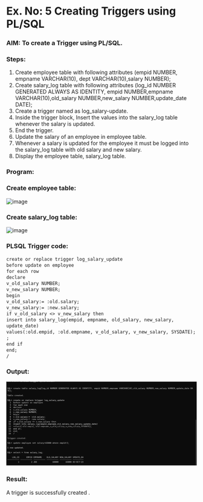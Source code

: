 # Ex. No: 5 Creating Triggers using PL/SQL

### AIM: To create a Trigger using PL/SQL.

### Steps:
1. Create employee table with following attributes (empid NUMBER, empname VARCHAR(10), dept VARCHAR(10),salary NUMBER);
2. Create salary_log table with following attributes (log_id NUMBER GENERATED ALWAYS AS IDENTITY, empid NUMBER,empname VARCHAR(10),old_salary NUMBER,new_salary NUMBER,update_date DATE);
3. Create a trigger named as log_salary-update.
4. Inside the trigger block, Insert the values into the salary_log table whenever the salary is updated.
5. End the trigger.
6. Update the salary of an employee in employee table.
7. Whenever a salary is updated for the employee it must be logged into the salary_log table with old salary and new salary.
8. Display the employee table, salary_log table.

### Program:
### Create employee table:
![image](https://github.com/gpavana/Ex-No-5-Creating-Triggers-using-PL-SQL/assets/118787343/8c7d11f7-9381-46ae-9e9c-cc5c16f9f8ab)

### Create salary_log table:
![image](https://github.com/gpavana/Ex-No-5-Creating-Triggers-using-PL-SQL/assets/118787343/06a11142-1441-4272-afe4-806aaa3c9d9d)

### PLSQL Trigger code:
```
create or replace trigger log_salary_update
before update on employee 
for each row
declare
v_old_salary NUMBER;
v_new_salary NUMBER;
begin
v_old_salary:= :old.salary;
v_new_salary:= :new.salary;
if v_old_salary <> v_new_salary then
insert into salary_log(empid, empname, old_salary, new_salary, update_date)
values(:old.empid, :old.empname, v_old_salary, v_new_salary, SYSDATE); ;
end if 
end;
/
```
### Output:
![EX-NO-5-CREATING-TRIGGERS-USING-PL-SQL](trigger.png)
### Result:
A trigger is successfully created .
